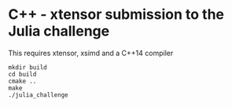 # C++ - xtensor submission to the Julia challenge

This requires xtensor, xsimd and a C++14 compiler

```
mkdir build
cd build
cmake ..
make
./julia_challenge
```
